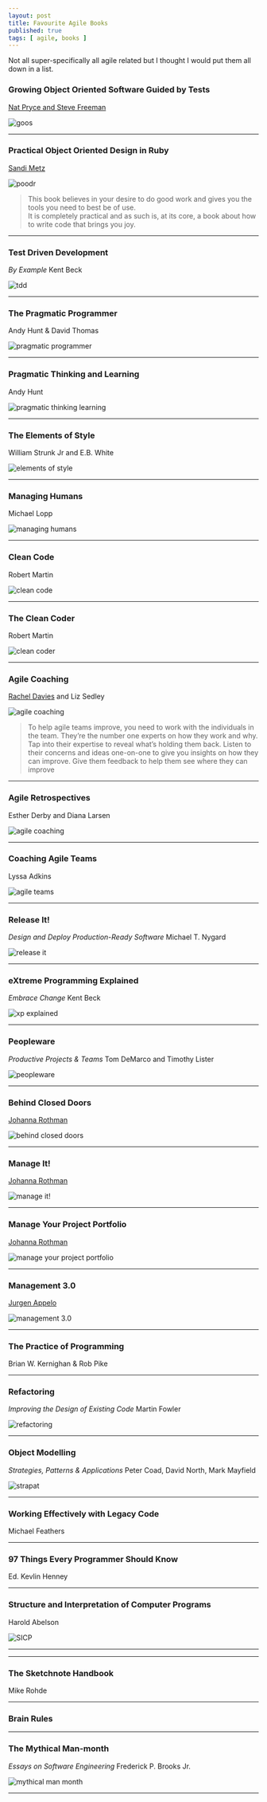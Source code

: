 ```yaml
---
layout: post
title: Favourite Agile Books
published: true
tags: [ agile, books ]
---
```


Not all super-specifically all agile related but I thought I would put them all down in a list.

### Growing Object Oriented Software Guided by Tests
[Nat Pryce and Steve Freeman](http://www.growing-object-oriented-software.com/)

![goos](/img/posts/favourite-agile-books/goos.jpg)

---

### Practical Object Oriented Design in Ruby
[Sandi Metz](http://www.sandimetz.com/)

![poodr](/img/posts/favourite-agile-books/poodr.jpg)

> This book believes in your desire to do good work and gives you the tools you need to best be of use.  
> It is completely practical and as such is, at its core, a book about how to write code that brings you joy.

---

### Test Driven Development
*By Example*
Kent Beck

![tdd](/img/posts/favourite-agile-books/test-driven-development-by-example.jpg)

---

### The Pragmatic Programmer 
Andy Hunt & David Thomas

![pragmatic programmer](/img/posts/favourite-agile-books/pragmatic-programmer.jpg)

---

### Pragmatic Thinking and Learning
Andy Hunt

![pragmatic thinking learning](/img/posts/favourite-agile-books/pragmatic-thinking-and-learning.jpg)

---

### The Elements of Style
William Strunk Jr and E.B. White

![elements of style](/img/posts/favourite-agile-books/elements-of-style.jpg)

---

### Managing Humans
Michael Lopp

![managing humans](/img/posts/favourite-agile-books/managing-humans.jpg)

---

### Clean Code
Robert Martin

![clean code](/img/posts/favourite-agile-books/clean-code.jpg)

---

### The Clean Coder
Robert Martin

![clean coder](/img/posts/favourite-agile-books/clean-coder.jpg)

---

### Agile Coaching
[Rachel Davies](http://rachelcdavies.github.io) and Liz Sedley

![agile coaching](/img/posts/favourite-agile-books/agile-coaching.jpg)

> To help agile teams improve, you need to work with the individuals
> in the team. They’re the number one experts on how they work and
> why. Tap into their expertise to reveal what’s holding them back. 
> Listen to their concerns and ideas one-on-one to give you insights 
> on how they can improve. Give them feedback to help them see where 
> they can improve

---

### Agile Retrospectives
Esther Derby and Diana Larsen

![agile coaching](/img/posts/favourite-agile-books/agile-retrospectives.jpg)

---

### Coaching Agile Teams
Lyssa Adkins

![agile teams](/img/posts/favourite-agile-books/coaching-agile-teams.jpg)

---

### Release It! 
*Design and Deploy Production-Ready Software* 
Michael T. Nygard

![release it](/img/posts/favourite-agile-books/release-it.jpg)

---

### eXtreme Programming Explained 
*Embrace Change*
Kent Beck

![xp explained](/img/posts/favourite-agile-books/extreme-programming-explained.jpg)

---

### Peopleware
*Productive Projects & Teams* 
Tom DeMarco and Timothy Lister

![peopleware](/img/posts/favourite-agile-books/peopleware.jpg)

---

### Behind Closed Doors
[Johanna Rothman](http://www.jrothman.com/)

![behind closed doors](/img/posts/favourite-agile-books/behind-closed-doors.jpg)

---

### Manage It!
[Johanna Rothman](http://www.jrothman.com/)

![manage it!](/img/posts/favourite-agile-books/manage-it.jpg)

---

### Manage Your Project Portfolio
[Johanna Rothman](http://www.jrothman.com/)

![manage your project portfolio](/img/posts/favourite-agile-books/manage-your-project-portfolio.jpg)

---


### Management 3.0
[Jurgen Appelo](http://www.jurgenappelo.com)

![management 3.0](/img/posts/favourite-agile-books/management-3.0.jpg)

---


### The Practice of Programming 
Brian W. Kernighan & Rob Pike

---

### Refactoring
*Improving the Design of Existing Code* 
Martin Fowler

![refactoring](/img/posts/favourite-agile-books/refactoring.jpg)

---

### Object Modelling
*Strategies, Patterns & Applications*
Peter Coad, David North, Mark Mayfield

![strapat](/img/posts/favourite-agile-books/object-models-strategies-patterns-applications.jpg)

---

### Working Effectively with Legacy Code 
Michael Feathers

---


### 97 Things Every Programmer Should Know
Ed. Kevlin Henney

---

### Structure and Interpretation of Computer Programs
Harold Abelson

![SICP](/img/posts/favourite-agile-books/structure-interpretation-computer-programs.jpg)

---


---

### The Sketchnote Handbook
Mike Rohde

---

### Brain Rules

---

### The Mythical Man-month
*Essays on Software Engineering* 
Frederick P. Brooks Jr.

![mythical man month](/img/posts/favourite-agile-books/mythical-man-month.jpg)

--- 
